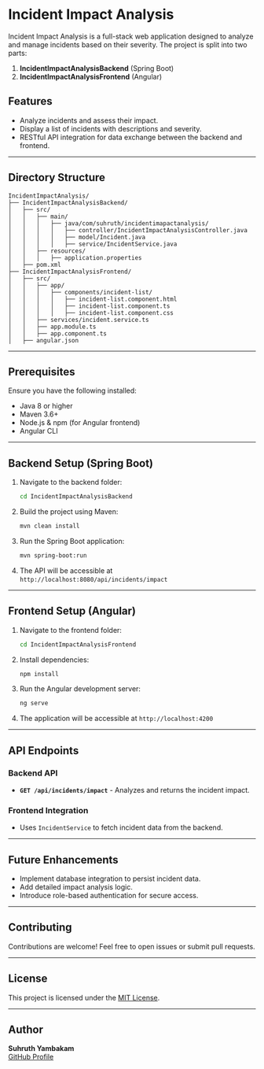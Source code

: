# Incident Impact Analysis

Incident Impact Analysis is a full-stack web application designed to analyze and manage incidents based on their severity. The project is split into two parts:

1. **IncidentImpactAnalysisBackend** (Spring Boot)
2. **IncidentImpactAnalysisFrontend** (Angular)

## Features
- Analyze incidents and assess their impact.
- Display a list of incidents with descriptions and severity.
- RESTful API integration for data exchange between the backend and frontend.

---

## Directory Structure
```
IncidentImpactAnalysis/
├── IncidentImpactAnalysisBackend/
│   ├── src/
│   │   ├── main/
│   │   │   ├── java/com/suhruth/incidentimapactanalysis/
│   │   │   │   ├── controller/IncidentImpactAnalysisController.java
│   │   │   │   ├── model/Incident.java
│   │   │   │   ├── service/IncidentService.java
│   │   ├── resources/
│   │   │   ├── application.properties
│   ├── pom.xml
├── IncidentImpactAnalysisFrontend/
│   ├── src/
│   │   ├── app/
│   │   │   ├── components/incident-list/
│   │   │   │   ├── incident-list.component.html
│   │   │   │   ├── incident-list.component.ts
│   │   │   │   ├── incident-list.component.css
│   │   ├── services/incident.service.ts
│   │   ├── app.module.ts
│   │   ├── app.component.ts
│   ├── angular.json
```

---

## Prerequisites
Ensure you have the following installed:
- Java 8 or higher
- Maven 3.6+
- Node.js & npm (for Angular frontend)
- Angular CLI

---

## Backend Setup (Spring Boot)
1. Navigate to the backend folder:
   ```bash
   cd IncidentImpactAnalysisBackend
   ```
2. Build the project using Maven:
   ```bash
   mvn clean install
   ```
3. Run the Spring Boot application:
   ```bash
   mvn spring-boot:run
   ```
4. The API will be accessible at `http://localhost:8080/api/incidents/impact`

---

## Frontend Setup (Angular)
1. Navigate to the frontend folder:
   ```bash
   cd IncidentImpactAnalysisFrontend
   ```
2. Install dependencies:
   ```bash
   npm install
   ```
3. Run the Angular development server:
   ```bash
   ng serve
   ```
4. The application will be accessible at `http://localhost:4200`

---

## API Endpoints
### Backend API
- **`GET /api/incidents/impact`** - Analyzes and returns the incident impact.

### Frontend Integration
- Uses `IncidentService` to fetch incident data from the backend.

---

## Future Enhancements
- Implement database integration to persist incident data.
- Add detailed impact analysis logic.
- Introduce role-based authentication for secure access.

---

## Contributing
Contributions are welcome! Feel free to open issues or submit pull requests.

---

## License
This project is licensed under the [MIT License](LICENSE).

---

## Author
**Suhruth Yambakam**  
[GitHub Profile](https://github.com/SuhruthY)

